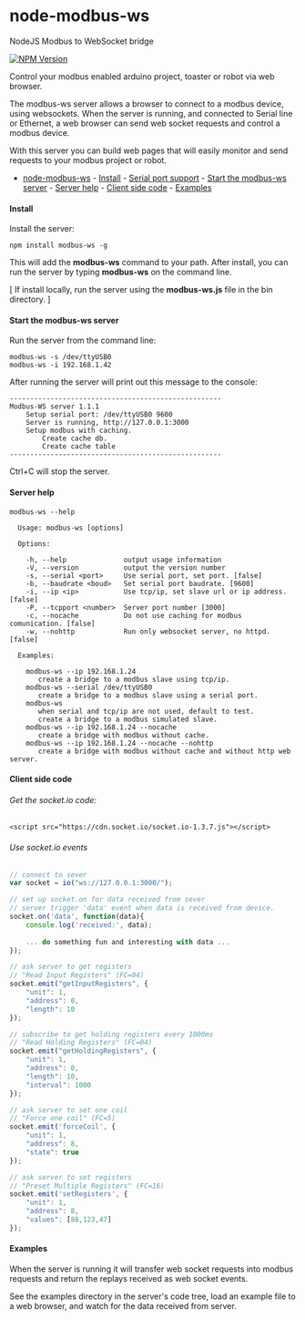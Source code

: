 # node-modbus-ws
NodeJS Modbus to WebSocket bridge

[![NPM Version](https://img.shields.io/npm/v/gm.svg?style=flat)](https://www.npmjs.com/package/modbus-ws)

Control your modbus enabled arduino project, toaster or robot via web browser.

The modbus-ws server allows a browser to connect to a modbus device, using websockets.
When the server is running, and connected to Serial line or Ethernet, 
a web browser can send web socket requests and control a modbus device.

With this server you can build web pages that will easily monitor and send requests to your modbus project or robot.

- [node-modbus-ws](#node-modbus-ws)
      - [Install](#install)
      - [Serial port support](#serial-port-support)
      - [Start the modbus-ws server](#start-the-modbus-ws-server)
      - [Server help](#server-help)
      - [Client side code](#client-side-code)
      - [Examples](#examples)

#### Install
Install the server:
```
npm install modbus-ws -g
```

This will add the **modbus-ws** command to your path. After install, you can run the server by typing **modbus-ws** on the command line.

[ If install locally, run the server using the **modbus-ws.js** file in the bin directory. ]

#### Start the modbus-ws server

Run the server from the command line:
```
modbus-ws -s /dev/ttyUSB0
modbus-ws -i 192.168.1.42
```

After running the server will print out this message to the console:
```
----------------------------------------------------
Modbus-WS server 1.1.1
    Setup serial port: /dev/ttyUSB0 9600
    Server is running, http://127.0.0.1:3000
    Setup modbus with caching.
        Create cache db.
        Create cache table
----------------------------------------------------
```

Ctrl+C will stop the server.

#### Server help
```
modbus-ws --help
```

```
  Usage: modbus-ws [options]

  Options:

    -h, --help              output usage information
    -V, --version           output the version number
    -s, --serial <port>     Use serial port, set port. [false]
    -b, --baudrate <boud>   Set serial port baudrate. [9600]
    -i, --ip <ip>           Use tcp/ip, set slave url or ip address. [false]
    -P, --tcpport <number>  Server port number [3000]
    -c, --nocache           Do not use caching for modbus comunication. [false]
    -w, --nohttp            Run only websocket server, no httpd. [false]

  Examples:

    modbus-ws --ip 192.168.1.24
       create a bridge to a modbus slave using tcp/ip.
    modbus-ws --serial /dev/ttyUSB0
       create a bridge to a modbus slave using a serial port.
    modbus-ws
       when serial and tcp/ip are not used, default to test.
       create a bridge to a modbus simulated slave.
    modbus-ws --ip 192.168.1.24 --nocache
       create a bridge with modbus without cache.
    modbus-ws --ip 192.168.1.24 --nocache --nohttp
       create a bridge with modbus without cache and without http web server.
```

#### Client side code

###### Get the socket.io code:
```
<script src="https://cdn.socket.io/socket.io-1.3.7.js"></script>
```

###### Use socket.io events
```javascript
// connect to sever
var socket = io("ws://127.0.0.1:3000/");

// set up socket.on for data received from sever
// server trigger 'data' event when data is received from device.
socket.on('data', function(data){
    console.log('received:', data);
    
    ... do something fun and interesting with data ...
});

// ask server to get registers
// "Read Input Registers" (FC=04) 
socket.emit("getInputRegisters", {
    "unit": 1,
    "address": 0,
    "length": 10
});

// subscribe to get holding registers every 1000ms
// "Read Holding Registers" (FC=04) 
socket.emit("getHoldingRegisters", {
    "unit": 1,
    "address": 0,
    "length": 10,
    "interval": 1000
});

// ask server to set one coil
// "Force one coil" (FC=5)
socket.emit('forceCoil', {
    "unit": 1,
    "address": 8,
    "state": true
});

// ask server to set registers
// "Preset Multiple Registers" (FC=16)
socket.emit('setRegisters', {
    "unit": 1,
    "address": 8,
    "values": [88,123,47]
});
```

#### Examples

When the server is running it will transfer web socket requests into modbus requests and return the replays received as web socket events.

See the examples directory in the server's code tree, load an example file to a web browser, and watch for the data received from server.

